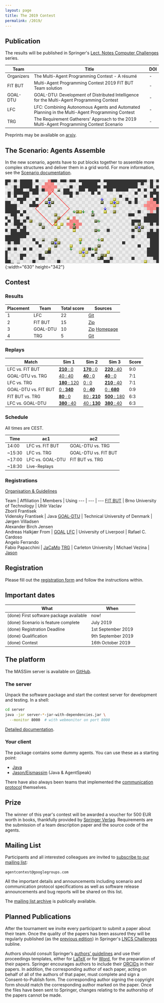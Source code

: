 ```yaml
---
layout: page
title: The 2019 Contest
permalink: /2019/
---
```


Publication
-----------

The results will be published in Springer's [Lect. Notes Computer Challenges](https://www.springer.com/series/16528) series.

Team | Title | DOI
--- | --- | ---
Organizers | The Multi-Agent Programming Contest - A résumé | -
FIT BUT | Multi-Agent Programming Contest 2019 FIT BUT Team solution | -
GOAL-DTU | GOAL-DTU: Development of Distributed Intelligence for the Multi-Agent Programming Contest | -
LFC | LFC: Combining Autonomous Agents and Automated Planning in the Multi-Agent Programming Contest | -
TRG | The Requirement Gatherers' Approach to the 2019 Multi-Agent Programming Contest Scenario | -

Preprints may be available on [arxiv](https://arxiv.org/).

The Scenario: Agents Assemble
-----------------------------

In the new scenario, agents have to put blocks together to assemble more complex structures and deliver them in a grid world. For more information, see the [Scenario documentation](https://github.com/agentcontest/massim_2019/blob/master/docs/scenario.md).

![Agents Assemble](/2019/banner.png){:width="630" height="342"}


Contest
-------

### Results

Placement | Team | Total score | Sources
--- | --- | --- | ---
1 | LFC | 22 | [Git](https://github.com/autonomy-and-verification-uol/mapc2019-liv)
2 | FIT BUT | 15 | [Zip](/2019/sources/FitBut.zip)
3 | GOAL-DTU | 10 | [Zip](/2019/sources/MAPC2019-GOAL-DTU.zip) [Homepage](https://people.compute.dtu.dk/jovi/MAS/)
4 | TRG | 5 | [Git](https://github.com/MikeVezina/massim2019)

### Replays

Match | Sim 1 | Sim 2 | Sim 3 | Score
--- | --- | --- | --- | ---
LFC vs. FIT BUT | [**210**&nbsp;:&nbsp;0](https://agentcontest.github.io/replays_2019/?2019-10-16-14-16-27-1571228187194_LFC_FIT-BUT) | [**170**&nbsp;:&nbsp;0](https://agentcontest.github.io/replays_2019/?2019-10-16-14-16-27-1571228815095_LFC_FIT-BUT) | [**220**&nbsp;:&nbsp;40](https://agentcontest.github.io/replays_2019/?2019-10-16-14-16-27-1571229197887_LFC_FIT-BUT) | 9:0
GOAL-DTU vs. TRG | [40&nbsp;:&nbsp;40](https://agentcontest.github.io/replays_2019/?2019-10-16-14-07-44-1571227664602_GOAL-DTU_TRG) | [**40**&nbsp;:&nbsp;0](https://agentcontest.github.io/replays_2019/?2019-10-16-14-37-04-1571229424884_GOAL-DTU_TRG) | [**40**&nbsp;:&nbsp;0](https://agentcontest.github.io/replays_2019/?2019-10-16-15-02-26-1571230946067_GOAL-DTU_TRG) | 7:1
LFC vs. TRG | [**180**&nbsp;:&nbsp;120](https://agentcontest.github.io/replays_2019/?2019-10-16-15-32-19-1571232739091_LFC_TRG) | [0&nbsp;:&nbsp;0](https://agentcontest.github.io/replays_2019/?2019-10-16-15-39-17-1571233157086_LFC_TRG) | [**210**&nbsp;:&nbsp;40](https://agentcontest.github.io/replays_2019/?2019-10-16-15-50-00-1571233800721_LFC_TRG) | 7:1
GOAL-DTU vs. FIT BUT | [0&nbsp;:&nbsp;**340**](https://agentcontest.github.io/replays_2019/?2019-10-16-15-21-50-1571232110105_GOAL-DTU_FIT-BUT) | [0&nbsp;:&nbsp;**40**](https://agentcontest.github.io/replays_2019/?2019-10-16-15-47-46-1571233666717_GOAL-DTU_FIT-BUT) | [0&nbsp;:&nbsp;**680**](https://agentcontest.github.io/replays_2019/?2019-10-16-16-22-05-1571235725395_GOAL-DTU_FIT-BUT) | 0:9
FIT BUT vs. TRG | [**80**&nbsp;:&nbsp;0](https://agentcontest.github.io/replays_2019/?2019-10-16-16-46-42-1571237202721_TRG_FIT-BUT) | [80&nbsp;:&nbsp;**210**](https://agentcontest.github.io/replays_2019/?2019-10-16-16-53-51-1571237631601_TRG_FIT-BUT) | [**500**&nbsp;:&nbsp;180](https://agentcontest.github.io/replays_2019/?2019-10-16-17-00-42-1571238042365_TRG_FIT-BUT) | 6:3
LFC vs. GOAL-DTU | [**380**&nbsp;:&nbsp;40](https://agentcontest.github.io/replays_2019/?2019-10-16-16-52-05-1571237525849_GOAL-DTU_LFC) | [40&nbsp;:&nbsp;**130**](https://agentcontest.github.io/replays_2019/?2019-10-16-17-22-57-1571239377138_GOAL-DTU_LFC) | [**380**&nbsp;:&nbsp;40](https://agentcontest.github.io/replays_2019/?2019-10-16-17-43-04-1571240584642_GOAL-DTU_LFC) | 6:3


### Schedule

All times are CEST.

Time | ac1 | ac2
--- | --- | ---
14:00 | LFC vs. FIT BUT | GOAL-DTU vs. TRG
~15:30 | LFC vs. TRG | GOAL-DTU vs. FIT BUT
~17:00 | LFC vs. GOAL-DTU | FIT BUT vs. TRG
~18:30 | Live-Replays | |

### Registrations

[Organisation & Guidelines](downloads/organisation.txt)

Team | Affiliation | Members | Using
--- | --- | ---
[FIT BUT](registrations/FIT_BUT_public.pdf) | Brno University of Technology | Uhlir Vaclav <br> Zboril Frantisek <br> Vidensky Frantisek | Java
[GOAL-DTU](registrations/DTU_public.pdf) | Technical University of Denmark | Jørgen Villadsen <br> Alexander Birch Jensen <br> Andreas Halkjær From | [GOAL](https://goalapl.atlassian.net/wiki/)
[LFC](registrations/LFC_public.pdf) | University of Liverpool | Rafael C. Cardoso <br> Angelo Ferrando <br> Fabio Papacchini | [JaCaMo](http://jacamo.sourceforge.net/)
[TRG](registrations/TRG_public.pdf) | Carleton University | Michael Vezina | [Jason](http://jason.sourceforge.net/wp/)

Registration
------------

Please fill out the [registration form](downloads/registration.tex) and
follow the instructions within.

Important dates
---------------

What | When
--- | ---
(done) First software package available | now!
(done) Scenario is feature complete | July 2019
(done) Registration Deadline | 1st September 2019
(done) Qualification | 9th September 2019
(done) Contest | 16th October 2019

The platform
------------

The MASSim server is available on [GitHub](https://github.com/agentcontest/massim_2019).

<!--div class="actions">
  <a href="https://github.com/agentcontest/massim_2019/releases" title="MASSim on GitHub">
    <span class="title">Software package</span>
    <br>
    <span class="filename">massim-2018-1.1-bin.tar.gz</span>
  </a>
</div-->

### The server

Unpack the software package and start the contest server for development and testing. In a shell:

```bash
cd server
java -jar server-*-jar-with-dependencies.jar \
  --monitor 8000  # with webmonitor on port 8000
```

[Detailed documentation](https://github.com/agentcontest/massim_2019/blob/master/docs/server.md).

### Your client

The package contains some dummy agents. You can use these as a starting point:

* [Java](https://github.com/agentcontest/massim_2019/blob/master/docs/javaagents.md)
* [Jason/Eismassim](https://github.com/agentcontest/massim_2019/blob/master/docs/eismassim.md) (Java & AgentSpeak)

There have also always been teams that implemented the
[communication protocol](https://github.com/agentcontest/massim_2019/blob/master/docs/protocol.md)
themselves.

Prize
-----

The winner of this year's contest will be awarded a voucher for 500 EUR worth in books,
thankfully provided by [Springer Verlag](https://www.springer.com). Requirements are the submission of a team description paper and the source code of the agents.

Mailing List
------------

Participants and all interested colleagues are invited to
[subscribe to our mailing list](https://groups.google.com/forum/#!forum/agentcontest):

`agentcontest@googlegroups.com`

All the important details and announcements including scenario and
communication protocol specifications as well as software release announcements
and bug reports will be shared on this list.

The [mailing list archive](https://groups.google.com/forum/#!forum/agentcontest)
is publically available.

Planned Publications
--------------------

After the tournament we invite every participant to submit a paper about their
team. Once the quality of the papers has been assured they will be regularly
published (as the [previous edition](https://link.springer.com/conference/mapc)) in Springer's [LNCS Challenges](https://www.springer.com/series/16528) subline.

Authors should consult Springer’s [authors’ guidelines](ftp://ftp.springernature.com/cs-proceeding/svproc/guidelines/Springer_Guidelines_for_Authors_of_Proceedings.pdf) and use their proceedings templates, either for [LaTeX](ftp://ftp.springernature.com/cs-proceeding/llncs/llncs2e.zip) or for [Word](ftp://ftp.springernature.com/cs-proceeding/llncs/word/splnproc1703.zip), for the preparation of their papers. Springer encourages authors to include their [ORCIDs](https://www.springer.com/gp/authors-editors/orcid?wt_mc=Other.Other.1.AUT642.ORCID+proceedings+pilot+2017&utm_medium=other&utm_source=other&utm_content=8232017&utm_campaign=1_barz01_orcid+proceedings+pilot+2017) in their papers. In addition, the corresponding author of each paper, acting on behalf of all of the authors of that paper, must complete and sign a Consent-to-Publish form. The corresponding author signing the copyright form should match the corresponding author marked on the paper. Once the files have been sent to Springer, changes relating to the authorship of the papers cannot be made.
